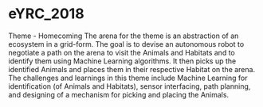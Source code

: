 # eYRC_2018
Theme - Homecoming
The arena for the theme is an abstraction of an ecosystem in a grid-form. The goal is to devise an
autonomous robot to negotiate a path on the arena to visit the Animals and Habitats and to identify
them using Machine Learning algorithms. It then picks up the identified Animals and places them
in their respective Habitat on the arena.
The challenges and learnings in this theme include Machine Learning for identification (of
Animals and Habitats), sensor interfacing, path planning, and designing of a mechanism for
picking and placing the Animals.
